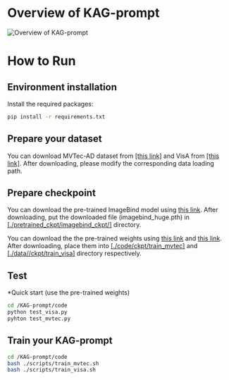 # Overview of KAG-prompt
![Overview of KAG-prompt](./images/KAG_prompt.png)
# How to Run
## Environment installation
Install the required packages:
```bash
pip install -r requirements.txt
```
## Prepare your dataset
You can download MVTec-AD dataset from [[this link]](https://www.mvtec.com/company/research/datasets/mvtec-ad/downloads) and VisA from [[this link]](https://github.com/amazon-science/spot-diff). After downloading, please modify the corresponding data loading path.

## Prepare checkpoint
You can download the pre-trained ImageBind model using [this link](https://drive.google.com/file/d/1jLpa_YCL_bOHtSZ1FpZygfQFHJOrWe71/view?usp=drive_link). After downloading, put the downloaded file (imagebind_huge.pth) in [[./pretrained_ckpt/imagebind_ckpt/]](./pretrained_ckpt/imagebind_ckpt/) directory. 

You can download the the pre-trained weights using [this link](https://drive.google.com/file/d/1WVPpRKhO-1KBgbo_2JYH67F5fglKxU-I/view?usp=sharing) and [this link](https://drive.google.com/file/d/1Reig-0RUnF1yyD7wYRoioJJ04kfRndgw/view?usp=drive_link). After downloading, place them into [[./code/ckpt/train_mvtec]](./code/ckpt/train_mvtec/) and [[./data//ckpt/train_visa]](./data//ckpt/train_visa/) directory respectively.

## Test
*Quick start (use the pre-trained weights)
```bash
cd /KAG-prompt/code
python test_visa.py
pyhton test_mvtec.py
```

## Train your KAG-prompt
```bash
cd /KAG-prompt/code
bash ./scripts/train_mvtec.sh
bash ./scripts/train_visa.sh
```
